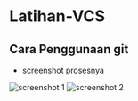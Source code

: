 # Latihan-VCS


## Cara Penggunaan git

- screenshot prosesnya

![screenshot 1](screenshot/screenshot1.png)
![screenshot 2](screenshot/screenshot2.png)

